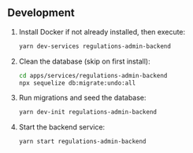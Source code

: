 ## Development

1. Install Docker if not already installed, then execute:

   ```bash
   yarn dev-services regulations-admin-backend
   ```

2. Clean the database (skip on first install):

   ```bash
   cd apps/services/regulations-admin-backend
   npx sequelize db:migrate:undo:all
   ```

3. Run migrations and seed the database:

   ```bash
   yarn dev-init regulations-admin-backend
   ```

4. Start the backend service:

   ```bash
   yarn start regulations-admin-backend
   ```